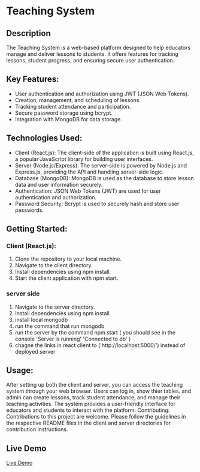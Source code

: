 # Teaching System
## Description
The Teaching System is a web-based platform designed to help educators manage and deliver lessons to students.
It offers features for tracking lessons, student progress, 
and ensuring secure user authentication.

## Key Features:

* User authentication and authorization using JWT (JSON Web Tokens).
* Creation, management, and scheduling of lessons.
* Tracking student attendance and participation.
* Secure password storage using bcrypt.
* Integration with MongoDB for data storage.


## Technologies Used:

* Client (React.js): The client-side of the application is built using React.js, a popular JavaScript library for building user interfaces.
* Server (Node.js/Express): The server-side is powered by Node.js and Express.js, providing the API and handling server-side logic.
* Database (MongoDB): MongoDB is used as the database to store lesson data and user information securely.
* Authentication: JSON Web Tokens (JWT) are used for user authentication and authorization.
* Password Security: Bcrypt is used to securely hash and store user passwords.


## Getting Started:
### Client (React.js):
1. Clone the repository to your local machine.
2. Navigate to the client directory.
3. Install dependencies using npm install.
4. Start the client application with npm start.

### server side
1. Navigate to the server directory.
2. Install dependencies using npm install.
3. install local mongodb 
4. run the command that run mongodb
5. run the server by the command npm start ( you should see in the console 'Server is running' 'Connected to db' )
6. chagne the links in react client to ('http://localhost:5000/') instead of deployed server

## Usage:
After setting up both the client and server, you can access the teaching system through your web browser.
Users can log in, show thier tables. and admin can create lessons, track student attendance, and manage their teaching activities.
The system provides a user-friendly interface for educators and students to interact with the platform.
Contributing:
Contributions to this project are welcome. Please follow the guidelines in the respective README files in the client and server directories for contribution instructions.

## Live Demo
[Live Demo](https://teachingquran.netlify.app/)

 
